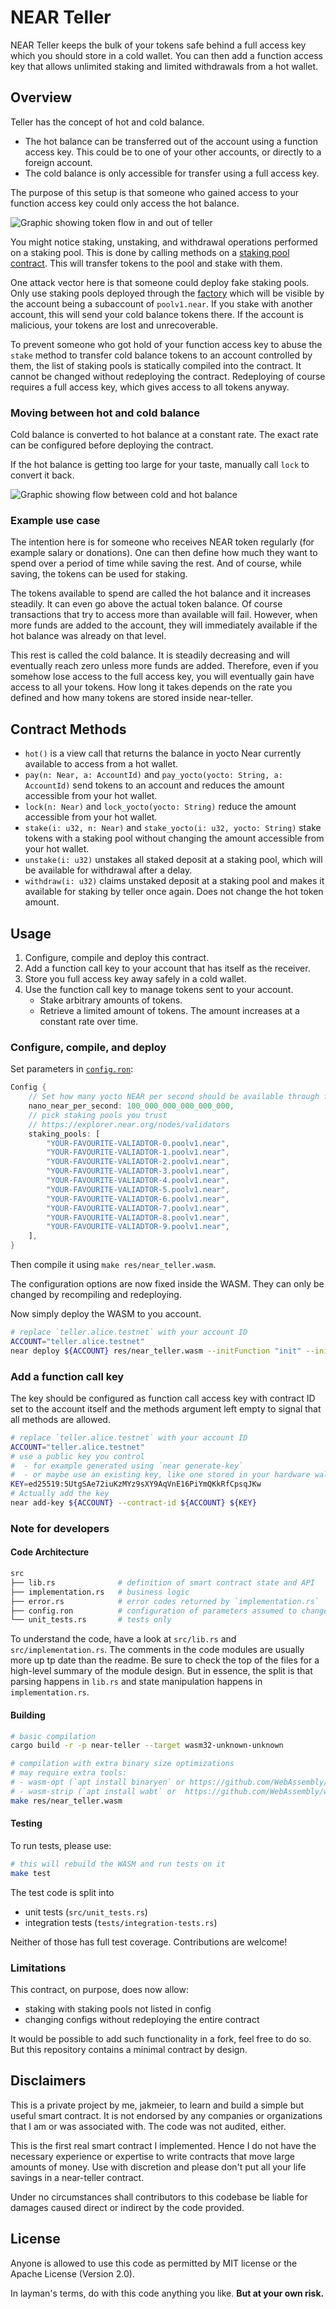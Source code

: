 # NEAR Teller

NEAR Teller keeps the bulk of your tokens safe behind a full access key which
you should store in a cold wallet. You can then add a function access key that
allows unlimited staking and limited withdrawals from a hot wallet.

## Overview

Teller has the concept of hot and cold balance.
- The hot balance can be transferred out of the account using a function access key. This could be to one of your other accounts, or directly to a foreign account.
- The cold balance is only accessible for transfer using a full access key.

The purpose of this setup is that someone who gained access to your function access key could only access the hot balance.

![Graphic showing token flow in and out of teller](./res/in-and-out-flow.png)

You might notice staking, unstaking, and withdrawal operations performed on a
staking pool. This is done by calling methods on a [staking pool
contract](https://github.com/near/core-contracts/tree/master/staking-pool). This
will transfer tokens to the pool and stake with them.

One attack vector here is that someone could deploy fake staking pools. Only use
staking pools deployed through the
[factory](https://github.com/near/core-contracts/tree/master/staking-pool-factory)
which will be visible by the account being a subaccount of `poolv1.near`. If you
stake with another account, this will send your cold balance tokens there. If
the account is malicious, your tokens are lost and unrecoverable.

To prevent someone who got hold of your function access key to abuse the `stake`
method to transfer cold balance tokens to an account controlled by them, the
list of staking pools is statically compiled into the contract. It cannot be
changed without redeploying the contract. Redeploying of course requires a full
access key, which gives access to all tokens anyway.

### Moving between hot and cold balance

Cold balance is converted to hot balance at a constant rate. The exact rate can
be configured before deploying the contract.

If the hot balance is getting too large for your taste, manually call `lock` to
convert it back.

![Graphic showing flow between cold and hot balance](./res/hot-and-cold.png)

### Example use case

The intention here is for someone who receives NEAR token regularly (for example
salary or donations). One can then define how much they want to spend over a
period of time while saving the rest. And of course, while saving, the tokens
can be used for staking.

The tokens available to spend are called the hot balance and it increases
steadily. It can even go above the actual token balance. Of course transactions
that try to access more than available will fail. However, when more funds are
added to the account, they will immediately available if the hot balance was
already on that level.

This rest is called the cold balance. It is steadily decreasing and will
eventually reach zero unless more funds are added. Therefore, even if you
somehow lose access to the full access key, you will eventually gain have access
to all your tokens. How long it takes depends on the rate you defined and how
many tokens are stored inside near-teller.

## Contract Methods

- `hot()` is a view call that returns the balance in yocto Near currently
  available to access from a hot wallet.
- `pay(n: Near, a: AccountId)` and `pay_yocto(yocto: String, a: AccountId)` send
  tokens to an account and reduces the amount accessible from your hot wallet.
- `lock(n: Near)` and `lock_yocto(yocto: String)` reduce the amount accessible
  from your hot wallet.
- `stake(i: u32, n: Near)` and `stake_yocto(i: u32, yocto: String)` stake
  tokens with a staking pool without changing the amount accessible from your
  hot wallet.
- `unstake(i: u32)` unstakes all staked deposit at a staking pool, which will be
  available for withdrawal after a delay.
- `withdraw(i: u32)` claims unstaked deposit at a staking pool and makes it
  available for staking by teller once again. Does not change the hot token
  amount.

## Usage

1. Configure, compile and deploy this contract.
2. Add a function call key to your account that has itself as the receiver.
3. Store you full access key away safely in a cold wallet.
4. Use the function call key to manage tokens sent to your account.
    - Stake arbitrary amounts of tokens.
    - Retrieve a limited amount of tokens. The amount increases at a constant rate over time.

### Configure, compile, and deploy

Set parameters in [`config.ron`](./src/config.ron):

```rust
Config {
    // Set how many yocto NEAR per second should be available through function calls.
    nano_near_per_second: 100_000_000_000_000_000,
    // pick staking pools you trust
    // https://explorer.near.org/nodes/validators
    staking_pools: [
        "YOUR-FAVOURITE-VALIADTOR-0.poolv1.near",
        "YOUR-FAVOURITE-VALIADTOR-1.poolv1.near",
        "YOUR-FAVOURITE-VALIADTOR-2.poolv1.near",
        "YOUR-FAVOURITE-VALIADTOR-3.poolv1.near",
        "YOUR-FAVOURITE-VALIADTOR-4.poolv1.near",
        "YOUR-FAVOURITE-VALIADTOR-5.poolv1.near",
        "YOUR-FAVOURITE-VALIADTOR-6.poolv1.near",
        "YOUR-FAVOURITE-VALIADTOR-7.poolv1.near",
        "YOUR-FAVOURITE-VALIADTOR-8.poolv1.near",
        "YOUR-FAVOURITE-VALIADTOR-9.poolv1.near",
    ],
}
```

Then compile it using `make res/near_teller.wasm`.

The configuration options are now fixed inside the WASM.
They can only be changed by recompiling and redeploying.

Now simply deploy the WASM to you account.

```bash
# replace `teller.alice.testnet` with your account ID
ACCOUNT="teller.alice.testnet"
near deploy ${ACCOUNT} res/near_teller.wasm --initFunction "init" --initArgs '{}'
```

### Add a function call key

The key should be configured as function call access key with contract ID set to
the account itself and the methods argument left empty to signal that all
methods are allowed.

```bash
# replace `teller.alice.testnet` with your account ID
ACCOUNT="teller.alice.testnet"
# use a public key you control
#  - for example generated using `near generate-key`
#  - or maybe use an existing key, like one stored in your hardware wallet
KEY=ed25519:5UtgSAe72iuKzMYz9sXY9AqVnE16PiYmQKkRfCpsqJKw
# Actually add the key
near add-key ${ACCOUNT} --contract-id ${ACCOUNT} ${KEY}
```

### Note for developers

#### Code Architecture

```bash
src
├── lib.rs              # definition of smart contract state and API
├── implementation.rs   # business logic
├── error.rs            # error codes returned by `implementation.rs`
├── config.ron          # configuration of parameters assumed to change per user
└── unit_tests.rs       # tests only
```

To understand the code, have a look at `src/lib.rs` and `src/implementation.rs`.
The comments in the code modules are usually more up tp date than the readme. Be
sure to check the top of the files for a high-level summary of the module
design. But in essence, the split is that parsing happens in `lib.rs` and state
manipulation happens in `implementation.rs`.

#### Building

```bash
# basic compilation
cargo build -r -p near-teller --target wasm32-unknown-unknown
```

```bash
# compilation with extra binary size optimizations
# may require extra tools:
# - wasm-opt (`apt install binaryen` or https://github.com/WebAssembly/binaryen)
# - wasm-strip (`apt install wabt` or  https://github.com/WebAssembly/wabt)
make res/near_teller.wasm
```

#### Testing

To run tests, please use:
```bash
# this will rebuild the WASM and run tests on it
make test
```

The test code is split into
- unit tests (`src/unit_tests.rs`)
- integration tests (`tests/integration-tests.rs`)

Neither of those has full test coverage. Contributions are welcome!

### Limitations

This contract, on purpose, does now allow:
- staking with staking pools not listed in config
- changing configs without redeploying the entire contract

It would be possible to add such functionality in a fork, feel free to do so.
But this repository contains a minimal contract by design.

## Disclaimers

This is a private project by me, jakmeier, to learn and build a simple but useful
smart contract. It is not endorsed by any companies or organizations that I am
or was associated with. The code was not audited, either.

This is the first real smart contract I implemented. Hence I do not have the
necessary experience or expertise to write contracts that move large amounts of
money. Use with discretion and please don't put all your life savings in a
near-teller contract.

Under no circumstances shall contributors to this codebase be liable for
damages caused direct or indirect by the code provided.

## License

Anyone is allowed to use this code as permitted by MIT license or the Apache
License (Version 2.0).

In layman's terms, do with this code anything you like. **But at your own risk.**